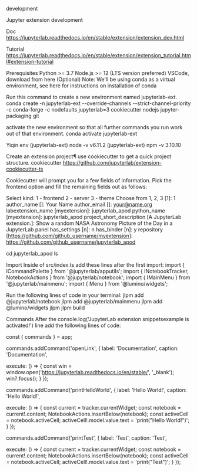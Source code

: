 development

Jupyter extension development

Doc
https://jupyterlab.readthedocs.io/en/stable/extension/extension_dev.html

Tutorial
https://jupyterlab.readthedocs.io/en/stable/extension/extension_tutorial.html#extension-tutorial


Prerequisites
Python >= 3.7
Node.js >= 12 (LTS version preferred)
VSCode, download from here
(Optional) Note: We'll be using conda as a virtual environment, see here for instructions on installation of conda
 

 Run this command to create a new environment named jupyterlab-ext.
conda create -n jupyterlab-ext --override-channels --strict-channel-priority -c conda-forge -c nodefaults jupyterlab=3 cookiecutter nodejs jupyter-packaging git


activate the new environment so that all further commands you run work out of that environment.
conda activate jupyterlab-ext


Yiqin env
(jupyterlab-ext) node -v
v6.11.2
(jupyterlab-ext) npm -v
3.10.10

 
Create an extension project¶
use cookiecutter to get a quick project structure.
cookiecutter https://github.com/jupyterlab/extension-cookiecutter-ts

Cookiecutter will prompt you for a few fields of information. Pick the frontend option and fill the remaining fields out as follows:

Select kind:
1 - frontend
2 - server
3 - theme
Choose from 1, 2, 3 [1]: 1
author_name []: Your Name
author_email []: your@name.org
labextension_name [myextension]: jupyterlab_apod
python_name [myextension]: jupyterlab_apod
project_short_description [A JupyterLab extension.]: Show a random NASA Astronomy Picture of the Day in a JupyterLab panel
has_settings [n]: n
has_binder [n]: y
repository [https://github.com/github_username/myextension]: https://github.com/github_username/jupyterlab_apod





cd jupyterlab_apod
ls


Import 
Inside of src/index.ts add these lines after the first import:
import { ICommandPalette } from '@jupyterlab/apputils';
import { INotebookTracker, NotebookActions } from '@jupyterlab/notebook';
import { IMainMenu } from '@jupyterlab/mainmenu';
import { Menu } from '@lumino/widgets';


Run the following lines of code in your terminal:
jlpm add @jupyterlab/notebook
jlpm add @jupyterlab/mainmenu
jlpm add @lumino/widgets
jlpm
jlpm build



Commands 
After the console.log('JupyterLab extension snippetsexample is activated!') line add the following lines of code:

const { commands } = app; 

commands.addCommand('openLink', { 
  label: 'Documentation', 
  caption: 'Documentation', 

  execute: () => { 
    const win = window.open('https://jupyterlab.readthedocs.io/en/stable/', '_blank'); 
    win?.focus(); 
  } 
}); 

commands.addCommand('printHelloWorld', { 
  label: 'Hello World!', 
  caption: 'Hello World!', 

  execute: () => { 
    const current = tracker.currentWidget; 
    const notebook = current!.content; 
    NotebookActions.insertBelow(notebook); 
    const activeCell = notebook.activeCell; 
    activeCell!.model.value.text = 'print("Hello World!")'; 
  } 
}); 
 
commands.addCommand('printTest', { 
  label: 'Test', 
  caption: 'Test', 

  execute: () => { 
    const current = tracker.currentWidget; 
    const notebook = current!.content; 
    NotebookActions.insertBelow(notebook); 
    const activeCell = notebook.activeCell; 
    activeCell!.model.value.text = 'print("Test")'; 
  }
});



